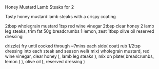 Honey Mustard Lamb Steaks for 2

Tasty honey mustard lamb steaks with a crispy coating

2tbsp wholegrain mustard
1tsp red wine vinegar
2tbsp clear honey
2 lamb leg steaks, trim fat
50g breadcrumbs
1 lemon, zest
1tbsp olive oil
reserved dressing

drizzle(
	fry until cooked through ~7mins each side(
		coat(
			rub 1/2tsp dressing into each steak and season well(
				mix(
					wholegrain mustard,
					red wine vinegar,
					clear honey
				),
				lamb leg steaks
			),
			mix on plate(
				breadcrumbs,
				lemon
			)
		),
		olive oil
	),
	reserved dressing
)